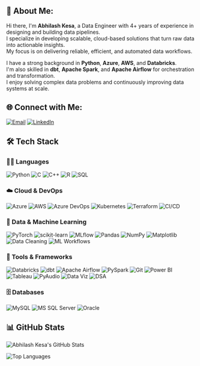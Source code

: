 ## 👋 About Me:

Hi there, I'm **Abhilash Kesa**, a Data Engineer with 4+ years of experience in designing and building data pipelines.  
I specialize in developing scalable, cloud-based solutions that turn raw data into actionable insights.  
My focus is on delivering reliable, efficient, and automated data workflows.

I have a strong background in **Python**, **Azure**, **AWS**, and **Databricks**.  
I'm also skilled in **dbt**, **Apache Spark**, and **Apache Airflow** for orchestration and transformation.  
I enjoy solving complex data problems and continuously improving data systems at scale.

## 🌐 Connect with Me:


[![Email](https://img.shields.io/badge/Email-D14836?style=plastic&logo=gmail&logoColor=white)](mailto:abhilashkesa@gmail.com)
[![LinkedIn](https://img.shields.io/badge/LinkedIn-0077B5?style=plastic&logo=linkedin&logoColor=white)](https://linkedin.com/in/abhilash-kesa)


## 🛠️ Tech Stack

### 👨‍💻 Languages
![Python](https://img.shields.io/badge/Python-3776AB?style=flat&logo=python&logoColor=white)
![C](https://img.shields.io/badge/C-00599C?style=flat&logo=c&logoColor=white)
![C++](https://img.shields.io/badge/C++-00599C?style=flat&logo=c%2B%2B&logoColor=white)
![R](https://img.shields.io/badge/R-276DC3?style=flat&logo=r&logoColor=white)
![SQL](https://img.shields.io/badge/SQL-025E8C?style=flat&logo=postgresql&logoColor=white)

### ☁️ Cloud & DevOps
![Azure](https://img.shields.io/badge/Azure-0078D4?style=flat&logo=microsoftazure&logoColor=white)
![AWS](https://img.shields.io/badge/AWS-232F3E?style=flat&logo=amazonaws&logoColor=white)
![Azure DevOps](https://img.shields.io/badge/Azure_DevOps-0078D7?style=flat&logo=azuredevops&logoColor=white)
![Kubernetes](https://img.shields.io/badge/Kubernetes-326CE5?style=flat&logo=kubernetes&logoColor=white)
![Terraform](https://img.shields.io/badge/Terraform-623CE4?style=flat&logo=terraform&logoColor=white)
![CI/CD](https://img.shields.io/badge/CI/CD-3E4E88?style=flat&logo=githubactions&logoColor=white)

### 🧠 Data & Machine Learning
![PyTorch](https://img.shields.io/badge/PyTorch-EE4C2C?style=flat&logo=pytorch&logoColor=white)
![scikit-learn](https://img.shields.io/badge/scikit--learn-F7931E?style=flat&logo=scikit-learn&logoColor=white)
![MLflow](https://img.shields.io/badge/MLflow-0194E2?style=flat&logo=mlflow&logoColor=white)
![Pandas](https://img.shields.io/badge/Pandas-150458?style=flat&logo=pandas&logoColor=white)
![NumPy](https://img.shields.io/badge/NumPy-013243?style=flat&logo=numpy&logoColor=white)
![Matplotlib](https://img.shields.io/badge/Matplotlib-11557C?style=flat&logo=plotly&logoColor=white)
![Data Cleaning](https://img.shields.io/badge/Data_Cleaning-6DB33F?style=flat)
![ML Workflows](https://img.shields.io/badge/ML_Workflows-FF6F00?style=flat)

### 🧰 Tools & Frameworks
![Databricks](https://img.shields.io/badge/Databricks-EF3E42?style=flat&logo=databricks&logoColor=white)
![dbt](https://img.shields.io/badge/dbt-FF694B?style=flat&logo=dbt&logoColor=white)
![Apache Airflow](https://img.shields.io/badge/Airflow-017CEE?style=flat&logo=apacheairflow&logoColor=white)
![PySpark](https://img.shields.io/badge/PySpark-E25A1C?style=flat&logo=apachespark&logoColor=white)
![Git](https://img.shields.io/badge/Git-F05032?style=flat&logo=git&logoColor=white)
![Power BI](https://img.shields.io/badge/Power_BI-F2C811?style=flat&logo=powerbi&logoColor=black)
![Tableau](https://img.shields.io/badge/Tableau-E97627?style=flat&logo=tableau&logoColor=white)
![PyAudio](https://img.shields.io/badge/PyAudio-3776AB?style=flat&logo=python&logoColor=white)
![Data Viz](https://img.shields.io/badge/Data_Visualization-FF6384?style=flat&logo=chartdotjs&logoColor=white)
![DSA](https://img.shields.io/badge/Data_Structures_&_Algorithms-1E88E5?style=flat&logo=code&logoColor=white)

### 🗄️ Databases
![MySQL](https://img.shields.io/badge/MySQL-4479A1?style=flat&logo=mysql&logoColor=white)
![MS SQL Server](https://img.shields.io/badge/Microsoft_SQL_Server-CC2927?style=flat&logo=microsoftsqlserver&logoColor=white)
![Oracle](https://img.shields.io/badge/Oracle-F80000?style=flat&logo=oracle&logoColor=white)

## 📊 GitHub Stats

![Abhilash Kesa's GitHub Stats](https://github-readme-stats.vercel.app/api?username=Abhilash-kesa&show_icons=true&theme=radical&count_private=true)

![Top Languages](https://github-readme-stats.vercel.app/api/top-langs/?username=yourusername&layout=compact&theme=radical)

